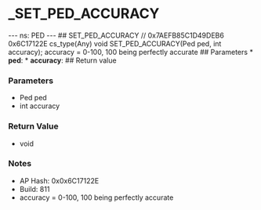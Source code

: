 # _SET_PED_ACCURACY

--- ns: PED --- ## SET_PED_ACCURACY  // 0x7AEFB85C1D49DEB6 0x6C17122E cs_type(Any) void SET_PED_ACCURACY(Ped ped, int accuracy);  accuracy = 0-100, 100 being perfectly accurate  ## Parameters * **ped**: * **accuracy**:  ## Return value

### Parameters
* Ped ped
* int accuracy

### Return Value
* void

### Notes
* AP Hash: 0x0x6C17122E
* Build: 811
* accuracy = 0-100, 100 being perfectly accurate

